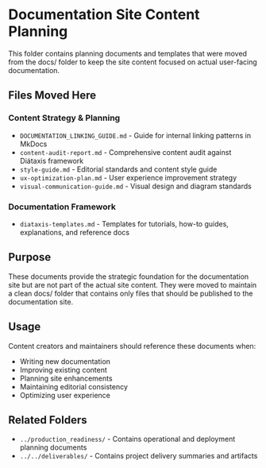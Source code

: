 # Documentation Site Content Planning

This folder contains planning documents and templates that were moved from the docs/ folder to keep the site content focused on actual user-facing documentation.

## Files Moved Here

### Content Strategy & Planning
- `DOCUMENTATION_LINKING_GUIDE.md` - Guide for internal linking patterns in MkDocs
- `content-audit-report.md` - Comprehensive content audit against Diátaxis framework
- `style-guide.md` - Editorial standards and content style guide
- `ux-optimization-plan.md` - User experience improvement strategy
- `visual-communication-guide.md` - Visual design and diagram standards

### Documentation Framework
- `diataxis-templates.md` - Templates for tutorials, how-to guides, explanations, and reference docs

## Purpose

These documents provide the strategic foundation for the documentation site but are not part of the actual site content. They were moved to maintain a clean docs/ folder that contains only files that should be published to the documentation site.

## Usage

Content creators and maintainers should reference these documents when:
- Writing new documentation
- Improving existing content
- Planning site enhancements
- Maintaining editorial consistency
- Optimizing user experience

## Related Folders

- `../production_readiness/` - Contains operational and deployment planning documents
- `../../deliverables/` - Contains project delivery summaries and artifacts
